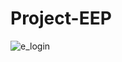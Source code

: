 # Project-EEP
![e_login](https://user-images.githubusercontent.com/75502666/236579834-e0c4450a-1db6-48d9-bf55-5339a38afee5.JPG)
